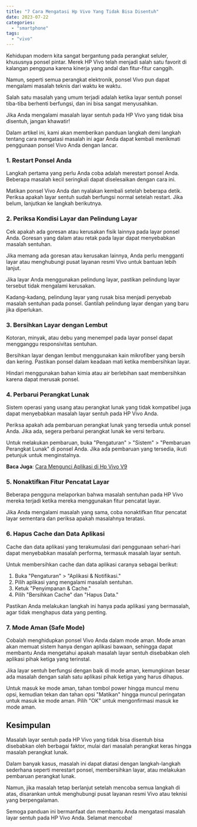 ```yaml
---
title: "7 Cara Mengatasi Hp Vivo Yang Tidak Bisa Disentuh"
date: 2023-07-22
categories: 
  - "smartphone"
tags: 
  - "vivo"
---
```


Kehidupan modern kita sangat bergantung pada perangkat seluler, khususnya ponsel pintar. Merek HP Vivo telah menjadi salah satu favorit di kalangan pengguna karena kinerja yang andal dan fitur-fitur canggih.

Namun, seperti semua perangkat elektronik, ponsel Vivo pun dapat mengalami masalah teknis dari waktu ke waktu.

Salah satu masalah yang umum terjadi adalah ketika layar sentuh ponsel tiba-tiba berhenti berfungsi, dan ini bisa sangat menyusahkan.

Jika Anda mengalami masalah layar sentuh pada HP Vivo yang tidak bisa disentuh, jangan khawatir!

Dalam artikel ini, kami akan memberikan panduan langkah demi langkah tentang cara mengatasi masalah ini agar Anda dapat kembali menikmati penggunaan ponsel Vivo Anda dengan lancar.

### **1\. Restart Ponsel Anda**

Langkah pertama yang perlu Anda coba adalah merestart ponsel Anda. Beberapa masalah kecil seringkali dapat diselesaikan dengan cara ini.

Matikan ponsel Vivo Anda dan nyalakan kembali setelah beberapa detik. Periksa apakah layar sentuh sudah berfungsi normal setelah restart. Jika belum, lanjutkan ke langkah berikutnya.

### **2\. Periksa Kondisi Layar dan Pelindung Layar**

Cek apakah ada goresan atau kerusakan fisik lainnya pada layar ponsel Anda. Goresan yang dalam atau retak pada layar dapat menyebabkan masalah sentuhan.

Jika memang ada goresan atau kerusakan lainnya, Anda perlu mengganti layar atau menghubungi pusat layanan resmi Vivo untuk bantuan lebih lanjut.

Jika layar Anda menggunakan pelindung layar, pastikan pelindung layar tersebut tidak mengalami kerusakan.

Kadang-kadang, pelindung layar yang rusak bisa menjadi penyebab masalah sentuhan pada ponsel. Gantilah pelindung layar dengan yang baru jika diperlukan.

### **3\. Bersihkan Layar dengan Lembut**

Kotoran, minyak, atau debu yang menempel pada layar ponsel dapat mengganggu responsivitas sentuhan.

Bersihkan layar dengan lembut menggunakan kain mikrofiber yang bersih dan kering. Pastikan ponsel dalam keadaan mati ketika membersihkan layar.

Hindari menggunakan bahan kimia atau air berlebihan saat membersihkan karena dapat merusak ponsel.

### **4\. Perbarui Perangkat Lunak**

Sistem operasi yang usang atau perangkat lunak yang tidak kompatibel juga dapat menyebabkan masalah layar sentuh pada HP Vivo Anda.

Periksa apakah ada pembaruan perangkat lunak yang tersedia untuk ponsel Anda. Jika ada, segera perbarui perangkat lunak ke versi terbaru.

Untuk melakukan pembaruan, buka "Pengaturan" > "Sistem" > "Pembaruan Perangkat Lunak" di ponsel Anda. Jika ada pembaruan yang tersedia, ikuti petunjuk untuk menginstalnya.

**Baca Juga**: [Cara Mengunci Aplikasi di Hp Vivo V9](https://ajiekusumadhany.com/cara-mengunci-aplikasi-di-hp-vivo-v9/)

### **5\. Nonaktifkan Fitur Pencatat Layar**

Beberapa pengguna melaporkan bahwa masalah sentuhan pada HP Vivo mereka terjadi ketika mereka menggunakan fitur pencatat layar.

Jika Anda mengalami masalah yang sama, coba nonaktifkan fitur pencatat layar sementara dan periksa apakah masalahnya teratasi.

### **6\. Hapus Cache dan Data Aplikasi**

Cache dan data aplikasi yang terakumulasi dari penggunaan sehari-hari dapat menyebabkan masalah performa, termasuk masalah layar sentuh.

Untuk membersihkan cache dan data aplikasi caranya sebagai berikut:

1. Buka "Pengaturan" > "Aplikasi & Notifikasi."
2. Pilih aplikasi yang mengalami masalah sentuhan.
3. Ketuk "Penyimpanan & Cache."
4. Pilih "Bersihkan Cache" dan "Hapus Data."

Pastikan Anda melakukan langkah ini hanya pada aplikasi yang bermasalah, agar tidak menghapus data yang penting.

### **7\. Mode Aman (Safe Mode)**

Cobalah menghidupkan ponsel Vivo Anda dalam mode aman. Mode aman akan memuat sistem hanya dengan aplikasi bawaan, sehingga dapat membantu Anda mengetahui apakah masalah layar sentuh disebabkan oleh aplikasi pihak ketiga yang terinstal.

Jika layar sentuh berfungsi dengan baik di mode aman, kemungkinan besar ada masalah dengan salah satu aplikasi pihak ketiga yang harus dihapus.

Untuk masuk ke mode aman, tahan tombol power hingga muncul menu opsi, kemudian tekan dan tahan opsi "Matikan" hingga muncul peringatan untuk masuk ke mode aman. Pilih "OK" untuk mengonfirmasi masuk ke mode aman.

## **Kesimpulan**

Masalah layar sentuh pada HP Vivo yang tidak bisa disentuh bisa disebabkan oleh berbagai faktor, mulai dari masalah perangkat keras hingga masalah perangkat lunak.

Dalam banyak kasus, masalah ini dapat diatasi dengan langkah-langkah sederhana seperti merestart ponsel, membersihkan layar, atau melakukan pembaruan perangkat lunak.

Namun, jika masalah tetap berlanjut setelah mencoba semua langkah di atas, disarankan untuk menghubungi pusat layanan resmi Vivo atau teknisi yang berpengalaman.

Semoga panduan ini bermanfaat dan membantu Anda mengatasi masalah layar sentuh pada HP Vivo Anda. Selamat mencoba!
